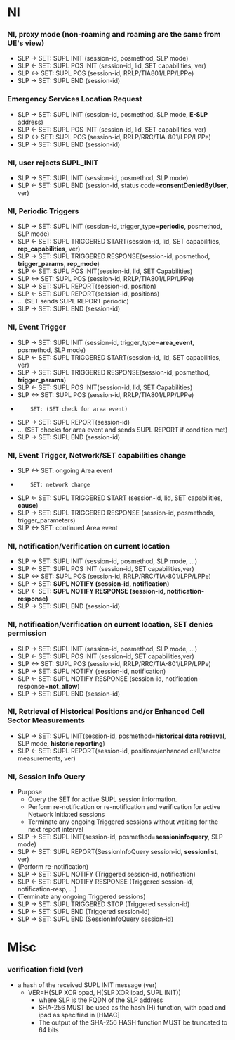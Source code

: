 # NI
### NI, proxy mode (non-roaming and roaming are the same from UE's view)
* SLP ->  SET: SUPL INIT (session-id, posmethod, SLP mode)
* SLP <-  SET: SUPL POS INIT (session-id, lid, SET capabilities, ver)
* SLP <-> SET: SUPL POS (session-id, RRLP/TIA801/LPP/LPPe)
* SLP ->  SET: SUPL END (session-id)

### Emergency Services Location Request
* SLP ->  SET: SUPL INIT (session-id, posmethod, SLP mode, **E-SLP** address)
* SLP <-  SET: SUPL POS INIT (session-id, lid, SET capabilities, ver)
* SLP <-> SET: SUPL POS (session-id, RRLP/RRC/TIA-801/LPP/LPPe)
* SLP ->  SET: SUPL END (session-id)

### NI, user rejects SUPL_INIT
* SLP ->  SET: SUPL INIT (session-id, posmethod, SLP mode)
* SLP <-  SET: SUPL END (session-id, status code=**consentDeniedByUser**, ver)

### NI, Periodic Triggers
* SLP ->  SET: SUPL INIT (session-id, trigger_type=**periodic**, posmethod, SLP mode)
* SLP <-  SET: SUPL TRIGGERED START(session-id, lid, SET capabilities, **rep_capabilities**, ver)
* SLP ->  SET: SUPL TRIGGERED RESPONSE(session-id, posmethod, **trigger_params**, **rep_mode**)
* SLP <-  SET: SUPL POS INIT(session-id, lid, SET Capabilities)
* SLP <-> SET: SUPL POS (session-id, RRLP/TIA801/LPP/LPPe)
* SLP ->  SET: SUPL REPORT(session-id, position)
* SLP <-  SET: SUPL REPORT(session-id, positions)
* ... (SET sends SUPL REPORT periodic)
* SLP ->  SET: SUPL END (session-id)

### NI, Event Trigger
* SLP ->  SET: SUPL INIT (session-id, trigger_type=**area_event**, posmethod, SLP mode)
* SLP <-  SET: SUPL TRIGGERED START(session-id, lid, SET capabilities, ver)
* SLP ->  SET: SUPL TRIGGERED RESPONSE(session-id, posmethod, **trigger_params**)
* SLP <-  SET: SUPL POS INIT(session-id, lid, SET Capabilities)
* SLP <-> SET: SUPL POS (session-id, RRLP/TIA801/LPP/LPPe)
*         SET: (SET check for area event)
* SLP ->  SET: SUPL REPORT(session-id)
* ... (SET checks for area event and sends SUPL REPORT if condition met)
* SLP ->  SET: SUPL END (session-id)

### NI, Event Trigger, Network/SET capabilities change
* SLP <-> SET: ongoing Area event
*         SET: network change
* SLP <-  SET: SUPL TRIGGERED START (session-id, lid, SET capabilities, **cause**)
* SLP ->  SET: SUPL TRIGGERED RESPONSE (session-id, posmethods, trigger_parameters)
* SLP <-> SET: continued Area event

### NI, notification/verification on current location
* SLP ->  SET: SUPL INIT (session-id, posmethod, SLP mode, ...)
* SLP <-  SET: SUPL POS INIT (session-id, SET capabilities,ver)
* SLP <-> SET: SUPL POS (session-id, RRLP/RRC/TIA-801/LPP/LPPe)
* SLP ->  SET: **SUPL NOTIFY (session-id, notification)**
* SLP <-  SET: **SUPL NOTIFY RESPONSE (session-id, notification-response)**
* SLP ->  SET: SUPL END (session-id)

### NI, notification/verification on current location, SET denies permission
* SLP ->  SET: SUPL INIT (session-id, posmethod, SLP mode, ...)
* SLP <-  SET: SUPL POS INIT (session-id, SET capabilities,ver)
* SLP <-> SET: SUPL POS (session-id, RRLP/RRC/TIA-801/LPP/LPPe)
* SLP ->  SET: SUPL NOTIFY (session-id, notification)
* SLP <-  SET: SUPL NOTIFY RESPONSE (session-id, notification-response=**not_allow**)
* SLP ->  SET: SUPL END (session-id)

### NI, Retrieval of Historical Positions and/or Enhanced Cell Sector Measurements
* SLP ->  SET: SUPL INIT(session-id, posmethod=**historical data retrieval**, SLP mode, **historic reporting**)
* SLP <-  SET: SUPL REPORT(session-id, positions/enhanced cell/sector measurements, ver)

### NI, Session Info Query
* Purpose
  * Query the SET for active SUPL session information.
  * Perform re-notification or re-notification and verification for active Network Initiated sessions
  * Terminate any ongoing Triggered sessions without waiting for the next report interval
* SLP ->  SET: SUPL INIT(session-id, posmethod=**sessioninfoquery**, SLP mode)
* SLP <-  SET: SUPL REPORT(SessionInfoQuery session-id, **sessionlist**, ver)
* (Perform re-notification)
* SLP ->  SET: SUPL NOTIFY (Triggered session-id, notification) 
* SLP <-  SET: SUPL NOTIFY RESPONSE (Triggered session-id, notification-resp, ...)
* (Terminate any ongoing Triggered sessions)
* SLP ->  SET: SUPL TRIGGERED STOP (Triggered session-id)
* SLP <-  SET: SUPL END (Triggered session-id)
* SLP ->  SET: SUPL END (SessionInfoQuery session-id)

# Misc
### verification field (**ver**)
* a hash of the received SUPL INIT message (ver)
  * VER=H(SLP XOR opad, H(SLP XOR ipad, SUPL INIT))
    * where SLP is the FQDN of the SLP address
    * SHA-256 MUST be used as the hash (H) function, with opad and ipad as specified in [HMAC]
    * The output of the SHA-256 HASH function MUST be truncated to 64 bits

